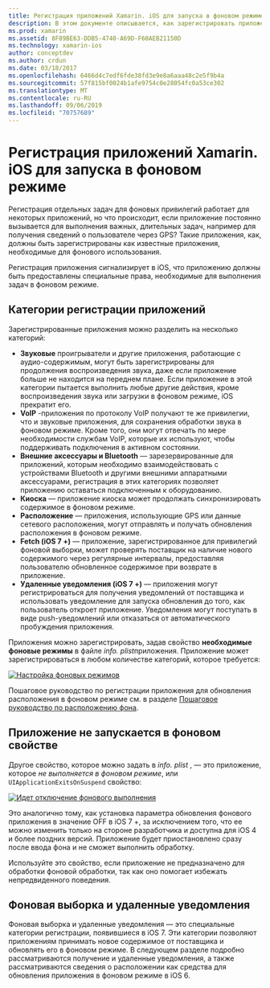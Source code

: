 ```yaml
---
title: Регистрация приложений Xamarin. iOS для запуска в фоновом режиме
description: В этом документе описывается, как зарегистрировать приложение Xamarin. iOS для запуска в фоновом режиме. Здесь обсуждаются звуковые приложения, приложения VoIP, внешние аксессуары и Bluetooth, а также многое другое.
ms.prod: xamarin
ms.assetid: 8F89BE63-DDB5-4740-A69D-F60AEB21150D
ms.technology: xamarin-ios
author: conceptdev
ms.author: crdun
ms.date: 03/18/2017
ms.openlocfilehash: 6466d4c7edf6fde38fd3e9e8a6aaa48c2e5f9b4a
ms.sourcegitcommit: 57f815bf0024b1afe9754c0e28054fc0a53ce302
ms.translationtype: MT
ms.contentlocale: ru-RU
ms.lasthandoff: 09/06/2019
ms.locfileid: "70757689"
---
```

# <a name="registering-xamarinios-apps-to-run-in-the-background"></a>Регистрация приложений Xamarin. iOS для запуска в фоновом режиме

Регистрация отдельных задач для фоновых привилегий работает для некоторых приложений, но что происходит, если приложение постоянно вызывается для выполнения важных, длительных задач, например для получения сведений о пользователе через GPS? Такие приложения, как, должны быть зарегистрированы как известные приложения, необходимые для фонового использования.

Регистрация приложения сигнализирует в iOS, что приложению должны быть предоставлены специальные права, необходимые для выполнения задач в фоновом режиме.

## <a name="application-registration-categories"></a>Категории регистрации приложений

Зарегистрированные приложения можно разделить на несколько категорий:

- **Звуковые** проигрыватели и другие приложения, работающие с аудио-содержимым, могут быть зарегистрированы для продолжения воспроизведения звука, даже если приложение больше не находится на переднем плане. Если приложение в этой категории пытается выполнить любые другие действия, кроме воспроизведения звука или загрузки в фоновом режиме, iOS прекратит его.
- **VoIP** -приложения по протоколу VoIP получают те же привилегии, что и звуковые приложения, для сохранения обработки звука в фоновом режиме. Кроме того, они могут отвечать по мере необходимости службам VoIP, которые их используют, чтобы поддерживать подключения в активном состоянии.
- **Внешние аксессуары и Bluetooth** — зарезервированные для приложений, которым необходимо взаимодействовать с устройствами Bluetooth и другими внешними аппаратными аксессуарами, регистрация в этих категориях позволяет приложению оставаться подключенным к оборудованию.
- **Киоска** — приложение киоска может продолжать синхронизировать содержимое в фоновом режиме.
- **Расположение** — приложения, использующие GPS или данные сетевого расположения, могут отправлять и получать обновления расположения в фоновом режиме.
- **Fetch (iOS 7 +)** — приложение, зарегистрированное для привилегий фоновой выборки, может проверять поставщик на наличие нового содержимого через регулярные интервалы, предоставляя пользователю обновленное содержимое при возврате в приложение.
- **Удаленные уведомления (iOS 7 +)** — приложения могут регистрироваться для получения уведомлений от поставщика и использовать уведомление для запуска обновления до того, как пользователь откроет приложение. Уведомления могут поступать в виде push-уведомлений или отказаться от автоматического пробуждения приложения.

Приложения можно зарегистрировать, задав свойство **необходимые фоновые режимы** в файле *info. plist*приложения. Приложение может зарегистрироваться в любом количестве категорий, которое требуется:

 [![](registering-applications-to-run-in-background-images/bgmodes.png "Настройка фоновых режимов")](registering-applications-to-run-in-background-images/bgmodes.png#lightbox)

Пошаговое руководство по регистрации приложения для обновления расположения в фоновом режиме см. в разделе [Пошаговое руководство по расположению фона](~/ios/app-fundamentals/backgrounding/ios-backgrounding-walkthroughs/location-walkthrough.md).

## <a name="application-does-not-run-in-background-property"></a>Приложение не запускается в фоновом свойстве

Другое свойство, которое можно задать в *info. plist* , — это приложение, которое *не выполняется в фоновом режиме*, или `UIApplicationExitsOnSuspend` свойство:

 [![](registering-applications-to-run-in-background-images/plist.png "Идет отключение фонового выполнения")](registering-applications-to-run-in-background-images/plist.png#lightbox)

Это аналогично тому, как установка параметра обновления фонового приложения в значение OFF в iOS 7 +, за исключением того, что ее можно изменить только на стороне разработчика и доступна для iOS 4 и более поздних версий. Приложение будет приостановлено сразу после ввода фона и не сможет выполнить обработку.

Используйте это свойство, если приложение не предназначено для обработки фоновой обработки, так как оно помогает избежать непредвиденного поведения.

## <a name="background-fetch-and-remote-notifications"></a>Фоновая выборка и удаленные уведомления

Фоновая выборка и удаленные уведомления — это специальные категории регистрации, появившиеся в iOS 7. Эти категории позволяют приложениям принимать новое содержимое от поставщика и обновлять его в фоновом режиме. В следующем разделе подробно рассматриваются получение и удаленные уведомления, а также рассматриваются сведения о расположении как средства для обновления приложения в фоновом режиме в iOS 6.

